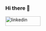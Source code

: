 ### Hi there 👋

<a href="https://bit.ly/linkedin-diangidaro7" target="blank">
   <img align="center" src="https://img.shields.io/badge/LinkedIn-0077B5?style=for-the-badge&logo=linkedin&logoColor=white" alt="linkedin" height="30" width="110"/></a>

